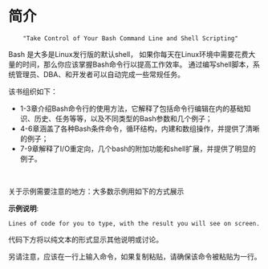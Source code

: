 # 简介

```
    "Take Control of Your Bash Command Line and Shell Scripting"
```

Bash 是大多是Linux发行版的默认shell， 如果你每天在Linux环境中需要花费大量的时间，那么你应该掌握Bash命令行以提高工作效率。
通过编写shell脚本，系统管理员、DBA、和开发者可以自动完成一些常规任务。<br/>

该书组织如下：
  * 1-3章介绍Bash命令行的使用方法，它解释了包括命令行编辑在内的基础知识、历史、任务等等，以及不同类型的Bash参数和几个例子；
  * 4-6章涵盖了各种Bash条件命令，循环结构，内建和数组操作，并提供了清晰的例子；
  * 7-9章解释了I/O重定向，几个bash的附加功能和shell扩展，并提供了明显的例子。
<br/>

关于示例需要注意的地方：大多数示例用如下的方式展示

__示例说明__:

```
Lines of code for you to type, with the result you will see on screen.
```

代码下方将以纯文本的形式显示其他说明或讨论。<br/>

另请注意，应该在一行上输入命令，如果复制粘贴，请确保该命令被粘贴为一行。
